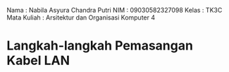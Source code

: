 Nama : Nabila Asyura Chandra Putri
NIM : 09030582327098
Kelas : TK3C
Mata Kuliah : Arsitektur dan Organisasi Komputer 4

# Langkah-langkah Pemasangan Kabel LAN
